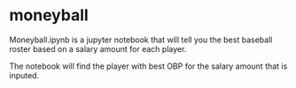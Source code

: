 # moneyball

Moneyball.ipynb is a jupyter notebook that will tell you the best baseball roster based on a salary amount for each player.  

The notebook will find the player with best OBP for the salary amount that is inputed.
